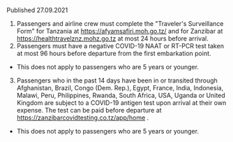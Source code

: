 Published 27.09.2021
1. Passengers and airline crew must complete the "Traveler's Surveillance Form" for Tanzania at <a href="https://afyamsafiri.moh.go.tz/">https://afyamsafiri.moh.go.tz/</a> and for Zanzibar at <a href="https://healthtravelznz.mohz.go.tz">https://healthtravelznz.mohz.go.tz</a> at most 24 hours before arrival.
2. Passengers must have a negative COVID-19 NAAT or RT-PCR test taken at most 96 hours before departure from the first embarkation point.
- This does not apply to passengers who are 5 years or younger.
3. Passengers who in the past 14 days have been in or transited through Afghanistan, Brazil, Congo (Dem. Rep.), Egypt, France, India, Indonesia, Malawi, Peru, Philippines, Rwanda, South Africa, USA, Uganda or United Kingdom are subject to a COVID-19 antigen test upon arrival at their own expense. The test can be paid before departure at <a href="https://zanzibarcovidtesting.co.tz/app/home">https://zanzibarcovidtesting.co.tz/app/home</a> .
- This does not apply to passengers who are 5 years or younger.